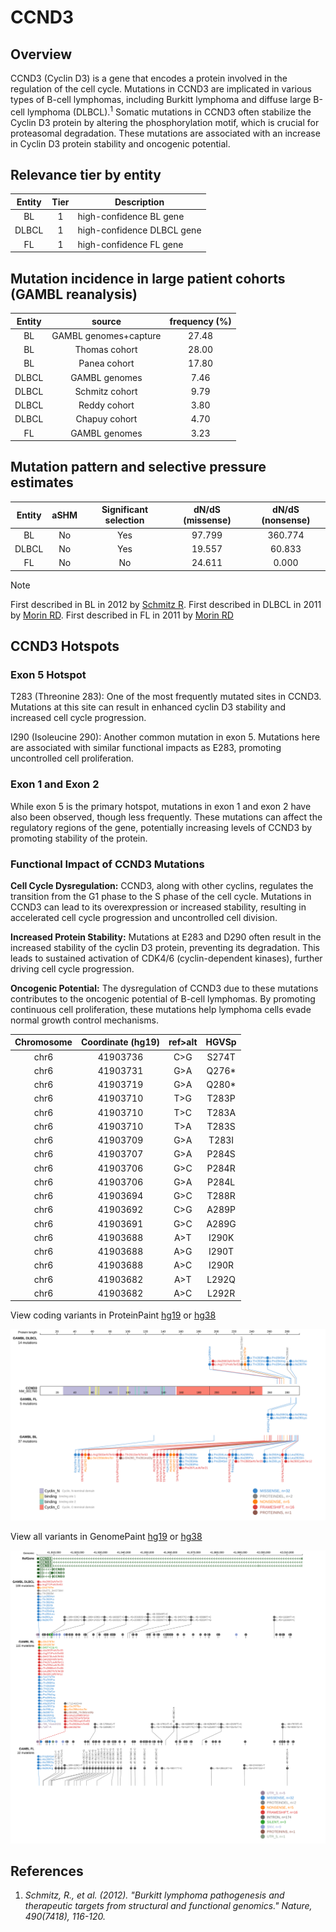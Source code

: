 # CCND3
## Overview
CCND3 (Cyclin D3) is a gene that encodes a protein involved in the regulation of the cell cycle. Mutations in CCND3 are implicated in various types of B-cell lymphomas, including Burkitt lymphoma and diffuse large B-cell lymphoma (DLBCL).<sup>1</sup> Somatic mutations in CCND3 often stabilize the Cyclin D3 protein by altering the phosphorylation motif, which is crucial for proteasomal degradation. These mutations are associated with an increase in Cyclin D3 protein stability and oncogenic potential.

## Relevance tier by entity

|Entity|Tier|Description               |
|:------:|:----:|--------------------------|
|BL    |1   |high-confidence BL gene   |
|DLBCL |1   |high-confidence DLBCL gene|
|FL    |1   |high-confidence FL gene   |

## Mutation incidence in large patient cohorts (GAMBL reanalysis)

|Entity|source               |frequency (%)|
|:------:|:---------------------:|:-------------:|
|BL    |GAMBL genomes+capture|27.48        |
|BL    |Thomas cohort        |28.00        |
|BL    |Panea cohort         |17.80        |
|DLBCL |GAMBL genomes        | 7.46        |
|DLBCL |Schmitz cohort       | 9.79        |
|DLBCL |Reddy cohort         | 3.80        |
|DLBCL |Chapuy cohort        | 4.70        |
|FL    |GAMBL genomes        | 3.23        |

## Mutation pattern and selective pressure estimates

|Entity|aSHM|Significant selection|dN/dS (missense)|dN/dS (nonsense)|
|:------:|:----:|:---------------------:|:----------------:|:----------------:|
|BL    |No  |Yes                  |97.799          |360.774         |
|DLBCL |No  |Yes                  |19.557          | 60.833         |
|FL    |No  |No                   |24.611          |  0.000         |


> [!NOTE]
> First described in BL in 2012 by [Schmitz R](https://pubmed.ncbi.nlm.nih.gov/22885699). First described in DLBCL in 2011 by [Morin RD](https://pubmed.ncbi.nlm.nih.gov/21796119). First described in FL in 2011 by [Morin RD](https://pubmed.ncbi.nlm.nih.gov/21796119)


## CCND3 Hotspots

### Exon 5 Hotspot
T283 (Threonine 283): One of the most frequently mutated sites in CCND3. Mutations at this site can result in enhanced cyclin D3 stability and increased cell cycle progression.

I290 (Isoleucine 290): Another common mutation in exon 5. Mutations here are associated with similar functional impacts as E283, promoting uncontrolled cell proliferation.

### Exon 1 and Exon 2
While exon 5 is the primary hotspot, mutations in exon 1 and exon 2 have also been observed, though less frequently. These mutations can affect the regulatory regions of the gene, potentially increasing levels of CCND3 by promoting stability of the protein.

### Functional Impact of CCND3 Mutations
**Cell Cycle Dysregulation:**
CCND3, along with other cyclins, regulates the transition from the G1 phase to the S phase of the cell cycle. Mutations in CCND3 can lead to its overexpression or increased stability, resulting in accelerated cell cycle progression and uncontrolled cell division.

**Increased Protein Stability:**
Mutations at E283 and D290 often result in the increased stability of the cyclin D3 protein, preventing its degradation. This leads to sustained activation of CDK4/6 (cyclin-dependent kinases), further driving cell cycle progression.

**Oncogenic Potential:**
The dysregulation of CCND3 due to these mutations contributes to the oncogenic potential of B-cell lymphomas. By promoting continuous cell proliferation, these mutations help lymphoma cells evade normal growth control mechanisms.

| Chromosome |Coordinate (hg19) | ref>alt | HGVSp | 
 | :---:| :---: | :--: | :---: |
| chr6 | 41903736 | C>G | S274T |
| chr6 | 41903731 | G>A | Q276* |
| chr6 | 41903719 | G>A | Q280* |
| chr6 | 41903710 | T>G | T283P |
| chr6 | 41903710 | T>C | T283A |
| chr6 | 41903710 | T>A | T283S |
| chr6 | 41903709 | G>A | T283I |
| chr6 | 41903707 | G>A | P284S |
| chr6 | 41903706 | G>C | P284R |
| chr6 | 41903706 | G>A | P284L |
| chr6 | 41903694 | G>C | T288R |
| chr6 | 41903692 | C>G | A289P |
| chr6 | 41903691 | G>C | A289G |
| chr6 | 41903688 | A>T | I290K |
| chr6 | 41903688 | A>G | I290T |
| chr6 | 41903688 | A>C | I290R |
| chr6 | 41903682 | A>T | L292Q |
| chr6 | 41903682 | A>C | L292R |

View coding variants in ProteinPaint [hg19](https://www.bcgsc.ca/downloads/morinlab/GAMBL/test/genes/CCND3_protein.html)  or [hg38](https://www.bcgsc.ca/downloads/morinlab/GAMBL/test/genes/CCND3_protein_hg38.html)

![image](images/proteinpaint/CCND3_NM_001760.svg)

View all variants in GenomePaint [hg19](https://www.bcgsc.ca/downloads/morinlab/GAMBL/test/genes/CCND3.html)  or [hg38](https://www.bcgsc.ca/downloads/morinlab/GAMBL/test/genes/CCND3_hg38.html)

![image](images/proteinpaint/CCND3.svg)

## References

1. *Schmitz, R., et al. (2012). "Burkitt lymphoma pathogenesis and therapeutic targets from structural and functional genomics." Nature, 490(7418), 116-120.*
